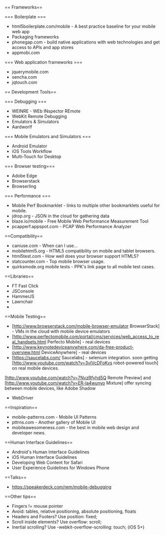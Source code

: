 == Frameworks==

=== Boilerplate ===
* html5boilerplate.com/mobile - A best practice baseline for your mobile web app
* Packaging frameworks
* phonegap.com - build native applications with web technologies and get access to APIs and app stores
* appmobi.com

=== Web application frameworks ===
* jquerymobile.com
* sencha.com
* jqtouch.com

== Development Tools==

=== Debugging ===

* WEINRE - WEb INspector REmote
* WebKit Remote Debugging
* Emulators & Simulators
* Aardworlf

=== Mobile Emulators and Simulators ===
* Android Emulator
* iOS Tools Workflow
* Multi-Touch for Desktop

=== Browser testing===
* Adobe Edge
* Browserstack
* Browserling

=== Performance ===
* Mobile Perf Bookmarklet - links to multiple other bookmarklets useful for mobile.
* jdrop.org - JSON in the cloud for gathering data
* blaze.io/mobile - Free Mobile Web Performance Measurement Tool
* pcapperf.appspot.com - PCAP Web Performance Analyzer

==Compatibility==
* caniuse.com - When can I use...
* mobilehtml5.org - HTML5 compatibility on mobile and tablet browsers.
* html5test.com - How well does your browser support HTML5?
* statcounter.com - Top mobile browser usage.
* quirksmode.org mobile tests - PPK's link page to all mobile test cases.

==Libraries==
* FT Fast Click
* JSConsole
* HammerJS
* Lawnchair
*

==Mobile Testing==
* [http://www.browserstack.com/mobile-browser-emulator BrowserStack]  - VMs in the cloud with mobile device emulators
* [http://www.perfectomobile.com/portal/cms/services/web_access_to_real_handsets.html Perfecto Mobile] - real devices
* [http://www.keynotedeviceanywhere.com/da-free-product-overview.html DeviceAnywhere]  - real devices
* [https://saucelabs.com/ Saucelabs] - selenium integration. soon getting [http://www.youtube.com/watch?v=3vIVcDFoKvs robot-powered touch] on real mobile devices. 

[http://www.youtube.com/watch?v=7NvzRfyhd5Q Remote Preview] and [http://www.youtube.com/watch?v=ER-la4wunyo Mixture] offer syncing between mobile devices, like Adobe Shadow

* WebDriver


==Inspiration==
* mobile-patterns.com - Mobile UI Patterns
* pttrns.com - Another gallery of Mobile UI
* mobileawesomeness.com - the best in mobile web design and developer news.

==Human Interface Guidelines==
* Android's Human Interface Guidelines
* iOS Human Interface Guidelines
* Developing Web Content for Safari
* User Experience Guidelines for Windows Phone

==Talks==
* https://speakerdeck.com/rem/mobile-debugging

==Other tips==
* Fingers != mouse pointer
* Avoid: tables, relative positioning, absolute positioning, floats
* Headers and Footers? Use position: fixed;
* Scroll inside elements? Use overflow: scroll;
* Inertial scrolling? Use -webkit-overflow-scrolling: touch; (iOS 5+)